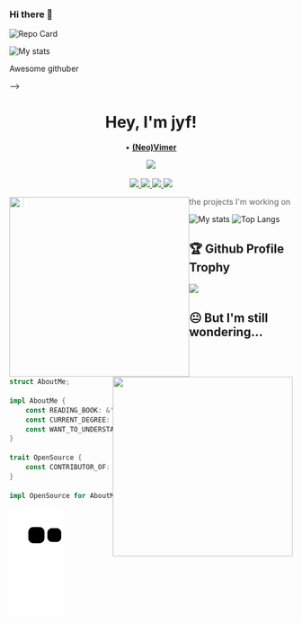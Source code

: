 ### Hi there 👋

<!--
**jyf-111/jyf-111** is a ✨ _special_ ✨ repository because its `README.md` (this file) appears on your GitHub profile.

Here are some ideas to get you started:

- 🔭 I’m currently working on ...
- 🌱 I’m currently learning ...
- 👯 I’m looking to collaborate on ...
- 🤔 I’m looking for help with ...
- 💬 Ask me about ...
- 📫 How to reach me: ...
- 😄 Pronouns: ...
- ⚡ Fun fact: ...
-->

![Repo Card](https://github-readme-stats.vercel.app/api/pin/?username=jyf-111&repo=cpp&bg_color=000000)

![My stats](https://github-readme-stats.vercel.app/api?username=jyf-111&show_icons=true&icon_color=CE1D2D&text_color=718096&bg_color=000000&hide_title=false)

Awesome githuber

-->

<h1 align="center">
  Hey, I'm jyf!
</h1>

<!-- 
<p align="center">
  <a href="https://reddit.com/user/NTBBloodbath" target="_blank"><img src="https://img.shields.io/badge/Reddit-FF4500?style=for-the-badge&logo=reddit&logoColor=white" alt="Reddit" /></a>
  <a href="https://t.me/NTBBloodbath" target="_blank"><img src="https://img.shields.io/badge/Telegram-2CA5E0?style=for-the-badge&logo=telegram&logoColor=white" alt="Telegram" /></a>
  <a href="https://discord.com/users/387036585033465856" target="_blank"><img src="https://img.shields.io/badge/Discord-7289DA?style=for-the-badge&logo=discord&logoColor=white" alt="Discord" /></a>
</p> 
-->

<!-- 
<div align="center">
    <img height="150" src="images/rock-rock-rock.gif" alt="gif with funny random cat say thank you." />
</div>
-->

<p align="center">
    •
    <b><a href="https://github.com/neovim/neovim">(Neo)Vimer</a></b>

</p>

<p align="center">
<!--     <a href="https://www.rust-lang.org/"> <img src="https://img.shields.io/badge/rust-d07f4f.svg?&style=for-the-badge&logo=rust&logoColor=white"/> </a> -->
<!--     <a href="https://golang.org/"> <img src="https://img.shields.io/badge/go-00ADD8.svg?&style=for-the-badge&logo=go&logoColor=white"/> </a> -->
<!--     <a href="https://elixir-lang.org/"> <img src="https://img.shields.io/badge/elixir-9a3ea8?style=for-the-badge&logo=elixir&logoColor=white"/> </a> -->
<!--     <a href="https://www.python.org/"> <img src="https://img.shields.io/badge/python-3776AB?style=for-the-badge&logo=python&logoColor=white" alt="Python" /> </a> -->
    <a href="https://www.lua.org/"> <img src="https://img.shields.io/badge/lua-2C2D72.svg?&style=for-the-badge&logo=lua&logoColor=white"/> </a>
<!--     <a href="https://www.typescriptlang.org/"> <img src="https://img.shields.io/badge/typescript-007ACC.svg?&style=for-the-badge&logo=typescript&logoColor=white"/> </a> -->
<!--     <a href="https://www.haskell.org/">  <img src="https://img.shields.io/badge/haskell-5D4F85?style=for-the-badge&logo=haskell&logoColor=white" alt="Haskell" /> </a> -->
<!--     <a href="https://crystal-lang.org/"> <img src="https://img.shields.io/badge/crystal-000000?style=for-the-badge&logo=crystal&logoColor=white"/> </a> -->
<!--     <a href="https://www.ruby-lang.org/"> <img src="https://img.shields.io/badge/ruby-CC342D?style=for-the-badge&logo=ruby&logoColor=white" alt="Ruby" /> </a> -->
</p>

<p align="center">
    <a href="https://neovim.io/"> <img src="https://img.shields.io/badge/neovim-%2357A143.svg?&style=for-the-badge&logo=neovim&logoColor=white"/> </a>
    <a href="https://www.archlinux.org/"> <img src="https://img.shields.io/badge/arch-%231793d1.svg?&style=for-the-badge&logo=arch-linux&logoColor=white"/> </a>
    <a href=""> <img src="https://img.shields.io/badge/win11-win11-blue"/> </a>
    <a href="https://github.com/Microsoft/Terminal/"> <img src="https://img.shields.io/badge/wt-%234d4d4d.svg?&style=for-the-badge&logo=windows-terminal&logoColor=white"/> </a>
</p>




<div align="center">
  <!-- <img src="https://octodex.github.com/images/justicetocat.jpg" width="320" height="320"> -->
  <img align=left src="https://octodex.github.com/images/daftpunktocat-thomas.gif" width="320" height="320">
  <img align=right src="https://octodex.github.com/images/daftpunktocat-guy.gif" width="320" height="320"> 
</div>



<!-- ## 🌠[Coding Time](https://wakatime.com/@Younger) -->
> the projects I'm working on

![My stats](https://github-readme-stats.vercel.app/api?username=jyf-111&theme=calm&show_icons=true)
![Top Langs](https://github-readme-stats.vercel.app/api/top-langs/?username=jyf-111&hide=html,css,Jupyter+Notebook,ruby,javascript&theme=calm&langs_count=6)

<!-- <div> -->
<!--     <img align="left" src="https://github-readme-stats.vercel.app/api?username=jyf-111&theme=calm&show_icons=true" /> -->
<!--     <img height="165" src="https://github-readme-stats.vercel.app/api/top-langs/?username=jyf-111&hide=html,css,Jupyter+Notebook,ruby,javascript&theme=calm&langs_count=6&layout=compact" /> -->
<!-- </div> -->

## 🏆 Github Profile Trophy
<img src="https://github-profile-trophy.vercel.app/?username=jyf-111&column=6"/>


## 😐 But I'm still wondering...

```rust
struct AboutMe;

impl AboutMe {
    const READING_BOOK: &'static str = "The book of life";
    const CURRENT_DEGREE: &'static str = "Master";
    const WANT_TO_UNDERSTAND: &'static str = "WHY we should HOW to do WHAT";
}

trait OpenSource {
    const CONTRIBUTOR_OF: &'static [&'static str] = &["Nope"];
}

impl OpenSource for AboutMe {}
```

![](https://raw.githubusercontent.com/younger-1/younger-1/output/github-contribution-grid-snake.svg)

